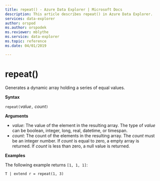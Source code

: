 ```yaml
---
title: repeat() - Azure Data Explorer | Microsoft Docs
description: This article describes repeat() in Azure Data Explorer.
services: data-explorer
author: orspod
ms.author: orspodek
ms.reviewer: mblythe
ms.service: data-explorer
ms.topic: reference
ms.date: 04/01/2019

---
```

# repeat()

Generates a dynamic array holding a series of equal values.

**Syntax**

`repeat(`*value*`,` *count*`)` 

**Arguments**

* *value*: The value of the element in the resulting array. The type of *value* can be boolean, integer, long, real, datetime, or timespan.   
* *count*: The count of the elements in the resulting array. The *count* must be an integer number.
If *count* is equal to zero, a empty array is returned.
If *count* is less than zero, a null value is returned. 

**Examples**

The following example returns `[1, 1, 1]`:

```kusto
T | extend r = repeat(1, 3)
```